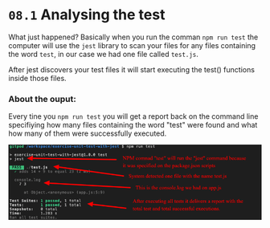 # `08.1` Analysing the test

What just happened? Basically when you run the comman `npm run test` the computer will use the `jest` library
to scan your files for any files containing the word `test`, in our case we had one file called `test.js`.

After jest discovers your test files it will start executing the test() functions inside those files.

### About the ouput:

Every tine you `npm run test` you will get a report back on the command line specifiying how many 
files containing the word "test" were found and what how many of them were successfully executed.

![Jest Report](../../assets/08.1jest-report.png)